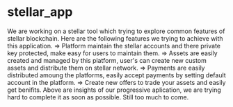 # stellar_app
We are working on a stellar tool which trying to explore common features of stellar blockchain.  Here are the following features we trying to achieve with this application. => Platform maintain the stellar accounts and there private key protected, make easy for users to maintain them.  => Assets are easily created and managed by this platform, user's can create new custom assets and distribute them on stellar network.  => Payments are easily distributed amoung the platforms, easily accept payments by setting default account in the platform.  => Create new offers to trade your assets and easily get benifits.  Above are insights of our progressive aplication, we are trying hard to complete it as soon as possible. Still too much to come.
